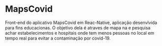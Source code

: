# MapsCovid
Front-end do aplicativo MapsCovid em Reac-Native, aplicação desenvlvida para fins educacionas. O objetivo dela é atraves de mapa na e pesquisa achar estabelecimentos e hospitais onde tem menos pessoas no local em tempo real para evitar a contaminação por covid-19.
